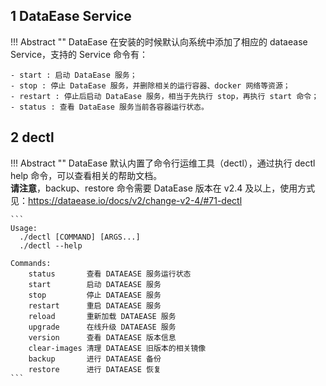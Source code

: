 ## 1 DataEase Service

!!! Abstract ""
    DataEase 在安装的时候默认向系统中添加了相应的 dataease Service，支持的 Service 命令有：

    - start : 启动 DataEase 服务；
    - stop : 停止 DataEase 服务，并删除相关的运行容器、docker 网络等资源；
    - restart : 停止后启动 DataEase 服务，相当于先执行 stop，再执行 start 命令；
    - status : 查看 DataEase 服务当前各容器运行状态。

## 2 dectl

!!! Abstract ""
    DataEase 默认内置了命令行运维工具（dectl），通过执行 dectl help 命令，可以查看相关的帮助文档。  
    **请注意**，backup、restore 命令需要 DataEase 版本在 v2.4 及以上，使用方式见：https://dataease.io/docs/v2/change-v2-4/#71-dectl 

    ```
    Usage:
      ./dectl [COMMAND] [ARGS...]
      ./dectl --help
    
    Commands:
        status       查看 DATAEASE 服务运行状态   
        start        启动 DATAEASE 服务   
        stop         停止 DATAEASE 服务  
        restart      重启 DATAEASE 服务  
        reload       重新加载 DATAEASE 服务
        upgrade      在线升级 DATAEASE 服务
        version      查看 DATAEASE 版本信息
        clear-images 清理 DATAEASE 旧版本的相关镜像
        backup       进行 DATAEASE 备份
        restore      进行 DATAEASE 恢复
    ```